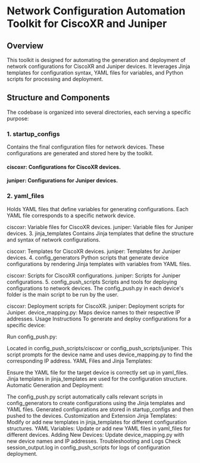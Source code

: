 # Network Configuration Automation Toolkit for CiscoXR and Juniper
## Overview

This toolkit is designed for automating the generation and deployment of network configurations for CiscoXR and Juniper devices. It leverages Jinja templates for configuration syntax, YAML files for variables, and Python scripts for processing and deployment.

## Structure and Components
The codebase is organized into several directories, each serving a specific purpose:

### 1. startup_configs
Contains the final configuration files for network devices. These configurations are generated and stored here by the toolkit.

#### ciscoxr: Configurations for CiscoXR devices.
#### juniper: Configurations for Juniper devices.
### 2. yaml_files
Holds YAML files that define variables for generating configurations. Each YAML file corresponds to a specific network device.

ciscoxr: Variable files for CiscoXR devices.
juniper: Variable files for Juniper devices.
3. jinja_templates
Contains Jinja templates that define the structure and syntax of network configurations.

ciscoxr: Templates for CiscoXR devices.
juniper: Templates for Juniper devices.
4. config_generators
Python scripts that generate device configurations by rendering Jinja templates with variables from YAML files.

ciscoxr: Scripts for CiscoXR configurations.
juniper: Scripts for Juniper configurations.
5. config_push_scripts
Scripts and tools for deploying configurations to network devices. The config_push.py in each device's folder is the main script to be run by the user.

ciscoxr: Deployment scripts for CiscoXR.
juniper: Deployment scripts for Juniper.
device_mapping.py: Maps device names to their respective IP addresses.
Usage Instructions
To generate and deploy configurations for a specific device:

Run config_push.py:

Located in config_push_scripts/ciscoxr or config_push_scripts/juniper.
This script prompts for the device name and uses device_mapping.py to find the corresponding IP address.
YAML Files and Jinja Templates:

Ensure the YAML file for the target device is correctly set up in yaml_files.
Jinja templates in jinja_templates are used for the configuration structure.
Automatic Generation and Deployment:

The config_push.py script automatically calls relevant scripts in config_generators to create configurations using the Jinja templates and YAML files.
Generated configurations are stored in startup_configs and then pushed to the devices.
Customization and Extension
Jinja Templates: Modify or add new templates in jinja_templates for different configuration structures.
YAML Variables: Update or add new YAML files in yaml_files for different devices.
Adding New Devices: Update device_mapping.py with new device names and IP addresses.
Troubleshooting and Logs
Check session_output.log in config_push_scripts for logs of configuration deployment.
